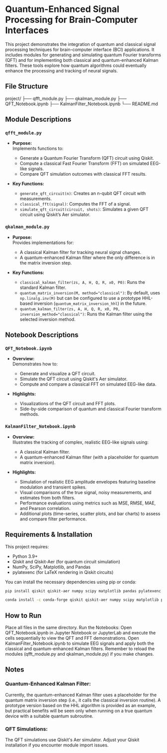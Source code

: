 # Quantum-Enhanced Signal Processing for Brain-Computer Interfaces

This project demonstrates the integration of quantum and classical signal processing techniques for brain-computer interface (BCI) applications. It includes modules for generating and simulating quantum Fourier transforms (QFT) and for implementing both classical and quantum-enhanced Kalman filters. These tools explore how quantum algorithms could eventually enhance the processing and tracking of neural signals.

## File Structure

  project/
  ├── qfft_module.py
  ├── qkalman_module.py
  ├── QFT_Notebook.ipynb
  ├── KalmanFilter_Notebook.ipynb
  └── README.md

## Module Descriptions

### `qfft_module.py`
- **Purpose:**  
  Implements functions to:
  - Generate a Quantum Fourier Transform (QFT) circuit using Qiskit.
  - Compute a classical Fast Fourier Transform (FFT) on simulated EEG-like signals.
  - Compare QFT simulation outcomes with classical FFT results.

- **Key Functions:**  
  - `generate_qft_circuit(n)`: Creates an n-qubit QFT circuit with measurements.
  - `classical_fft(signal)`: Computes the FFT of a signal.
  - `simulate_qft_circuit(circuit, shots)`: Simulates a given QFT circuit using Qiskit’s Aer simulator.

### `qkalman_module.py`
- **Purpose:**  
  Provides implementations for:
  - A classical Kalman filter for tracking neural signal changes.
  - A quantum-enhanced Kalman filter where the only difference is in the matrix inversion step.

- **Key Functions:**  
  - `classical_kalman_filter(zs, A, H, Q, R, x0, P0)`: Runs the standard Kalman filter.
  - `quantum_matrix_inversion(M, method="classical")`: By default, uses `np.linalg.inv(M)` but can be configured to use a prototype HHL-based inversion (`quantum_matrix_inversion_hhl`) in the future.
  - `quantum_kalman_filter(zs, A, H, Q, R, x0, P0, inversion_method="classical")`: Runs the Kalman filter using the selected inversion method.

## Notebook Descriptions

### `QFT_Notebook.ipynb`
- **Overview:**  
  Demonstrates how to:
  - Generate and visualize a QFT circuit.
  - Simulate the QFT circuit using Qiskit's Aer simulator.
  - Compute and compare a classical FFT on simulated EEG-like data.

- **Highlights:**  
  - Visualizations of the QFT circuit and FFT plots.
  - Side-by-side comparison of quantum and classical Fourier transform methods.

### `KalmanFilter_Notebook.ipynb`
- **Overview:**  
  Illustrates the tracking of complex, realistic EEG-like signals using:
  - A classical Kalman filter.
  - A quantum-enhanced Kalman filter (with a placeholder for quantum matrix inversion).

- **Highlights:**  
  - Simulation of realistic EEG amplitude envelopes featuring baseline modulation and transient spikes.
  - Visual comparisons of the true signal, noisy measurements, and estimates from both filters.
  - Performance evaluations using metrics such as MSE, RMSE, MAE, and Pearson correlation.
  - Additional plots (time-series, scatter plots, and bar charts) to assess and compare filter performance.

## Requirements & Installation

This project requires:
- Python 3.9+
- Qiskit and Qiskit-Aer (for quantum circuit simulation)
- NumPy, SciPy, Matplotlib, and Pandas
- pylatexenc (for LaTeX rendering in Qiskit circuits)

You can install the necessary dependencies using pip or conda:

```bash
pip install qiskit qiskit-aer numpy scipy matplotlib pandas pylatexenc

conda install -c conda-forge qiskit qiskit-aer numpy scipy matplotlib pandas pylatexenc
```

## How to Run
Place all files in the same directory.
Run the Notebooks:
Open QFT_Notebook.ipynb in Jupyter Notebook or JupyterLab and execute the cells sequentially to view the QFT and FFT demonstrations.
Open KalmanFilter_Notebook.ipynb to simulate EEG signals and apply both the classical and quantum-enhanced Kalman filters. Remember to reload the modules (qfft_module.py and qkalman_module.py) if you make changes.

## Notes
### Quantum-Enhanced Kalman Filter:
Currently, the quantum-enhanced Kalman filter uses a placeholder for the quantum matrix inversion step (i.e., it calls the classical inversion routine). A prototype version based on the HHL algorithm is provided as an example, but practical benefits will be seen only when running on a true quantum device with a suitable quantum subroutine.

### QFT Simulations:
The QFT simulations use Qiskit's Aer simulator. Adjust your Qiskit installation if you encounter module import issues.
